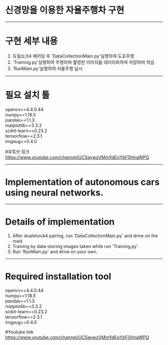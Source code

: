 # 신경망을 이용한 자율주행차 구현
<hr>
  <h1> 구현 세부 내용 </h1>
<ol>
  <li> 듀얼쇼크4 페어링 후 'DataCollectionMain.py'실행하여 도로주행 </li>
  <li> 'Training.py'실행하여 주행하며 촬영한 이미지를 데이터화하여 저장하여 학습 </li>
  <li> 'RunMain.py'실행하여 자율주행 실시 </li>
</ol>
<hr>
  <h1> 필요 설치 툴 </h1>
opencv==4.4.0.44<br>
numpy==1.18.5<br>
pandas==1.1.3<br>
matplotlib==3.3.2<br>
scikit-learn==0.23.2<br>
tensorflow==2.3.1<br>
imgaug==0.4.0<br>

#유튜브 링크 
https://www.youtube.com/channel/UCSaywzVMmYdEqYbF0HnaWPQ
<hr>

# Implementation of autonomous cars using neural networks.
<hr>
  <h1> Details of implementation </h1>
<ol>
  <li>After dualshock4 pairing, run 'DataCollectionMain.py' and drive on the road.</li>
  <li>Training by data-storing images taken while run 'Training.py'.</li>
  <li>Run 'RunMain.py' and drive on your own.</li>
</ol>
<hr>
  <h1>Required installation tool</h1>
opencv==4.4.0.44<br>
numpy==1.18.5<br>
pandas==1.1.3<br>
matplotlib==3.3.2<br>
scikit-learn==0.23.2<br>
tensorflow==2.3.1<br>
imgaug==0.4.0

#Youtube link
https://www.youtube.com/channel/UCSaywzVMmYdEqYbF0HnaWPQ
